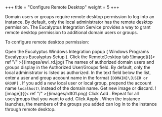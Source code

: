 +++
title = "Configure Remote Desktop"
weight = 5
+++

Domain users or groups require remote desktop permission to log into an instance. By default, only the local administrator has the remote desktop permission. The Eucalyptus Integration Service provides a way to grant remote desktop permission to additional domain users or groups. 

To configure remote desktop permission: 

Open the Eucalyptus Windows Integration popup ( Windows Programs Eucalyptus Eucalyptus Setup ). Click the RemoteDesktop tab 
![image]({{< ref "/" >}}images/ewi_rd.jpg)
The names of authorized domain users and groups display in the Authorized User/Groups field. By default, only the local administrator is listed as authorized. In the text field below the list, enter a user and group account name in the format `[DOMAIN]\[USER or GROUP]` . If you add a new local user or local group, prepend the account name `localhost\` instead of the domain name. Get new image or discard. 
![image]({{< ref "/" >}}images/rdt01.png)
Click Add . Repeat for all user/groups that you want to add. Click Apply . When the instance launches, the members of the groups you added can log in to the instance through remote desktop. 